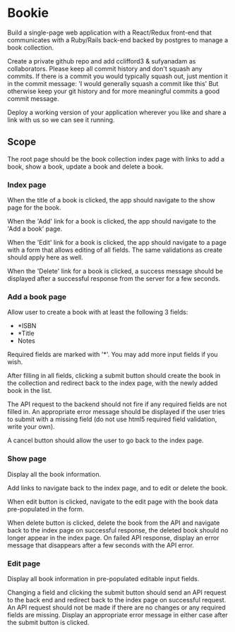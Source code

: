 # Bookie

Build a single-page web application with a React/Redux front-end that
communicates with a Ruby/Rails back-end backed by postgres to manage
a book collection.

Create a private github repo and add cclifford3 & sufyanadam as
collaborators. Please keep all commit history and don't squash
any commits. If there is a commit you would typically squash out,
just mention it in the commit message:
'I would generally squash a commit like this'
But otherwise keep your git history and for more meaningful
commits a good commit message.

Deploy a working version of your application wherever you like
and share a link with us so we can see it running.

## Scope

The root page should be the book collection index page with links to
add a book, show a book, update a book and delete a book.

### Index page

When the title of a book is clicked, the app should navigate to
the show page for the book.

When the 'Add' link for a book is clicked, the app should navigate to
the 'Add a book' page.

When the 'Edit' link for a book is clicked, the app should navigate to
a page with a form that allows editing of all fields. The same
validations as create should apply here as well.

When the 'Delete' link for a book is clicked, a success message
should be displayed after a successful response from the server
for a few seconds.

### Add a book page

Allow user to create a book with at least the following 3 fields:

- *ISBN
- *Title
- Notes

Required fields are marked with '*'.
You may add more input fields if you wish.

After filling in all fields, clicking a submit button should create
the book in the collection and redirect back to the index page, with
the newly added book in the list.

The API request to the backend should not fire if any required fields
are not filled in. An appropriate error message should be displayed
if the user tries to submit with a missing field (do not use html5
required field validation, write your own).

A cancel button should allow the user to go back to the index
page.

### Show page

Display all the book information.

Add links to navigate back to the index page, and to edit or delete
the book.

When edit button is clicked, navigate to the edit page with the book
data pre-populated in the form.

When delete button is clicked, delete the book from the API and
navigate back to the index page on successful response, the
deleted book should no longer appear in the index page. On failed
API response, display an error message that disappears after a few
seconds with the API error.

### Edit page

Display all book information in pre-populated editable input fields.

Changing a field and clicking the submit button should send an API
request to the back end and redirect back to the index page on
successful request. An API request should not be made if there are
no changes or any required fields are missing. Display an appropriate
error message in either case after the submit button is clicked.

